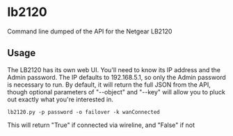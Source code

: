# lb2120

Command line dumped of the API for the Netgear LB2120 

## Usage

The LB2120 has its own web UI.  You'll need to know its IP address and the Admin password.  The IP defaults to 192.168.5.1, so only the Admin password is necessary to run.  By default, it will return the full JSON from the API, though optional parameters of "--object" and "--key" will allow you to pluck out exactly what you're interested in.

```
lb2120.py -p password -o failover -k wanConnected
```
This will return "True" if connected via wireline, and "False" if not
